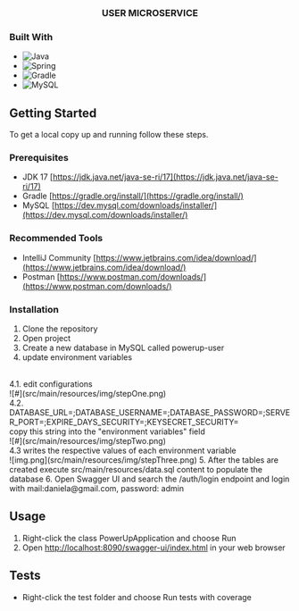 <br />
<div align="center">
<h3 align="center">USER MICROSERVICE</h3>
  <p align="center">
  </p>
</div>

### Built With

* ![Java](https://img.shields.io/badge/java-%23ED8B00.svg?style=for-the-badge&logo=java&logoColor=white)
* ![Spring](https://img.shields.io/badge/Spring-6DB33F?style=for-the-badge&logo=spring&logoColor=white)
* ![Gradle](https://img.shields.io/badge/Gradle-02303A.svg?style=for-the-badge&logo=Gradle&logoColor=white)
* ![MySQL](https://img.shields.io/badge/MySQL-00000F?style=for-the-badge&logo=mysql&logoColor=white)


<!-- GETTING STARTED -->
## Getting Started

To get a local copy up and running follow these steps.

### Prerequisites

* JDK 17 [https://jdk.java.net/java-se-ri/17](https://jdk.java.net/java-se-ri/17)
* Gradle [https://gradle.org/install/](https://gradle.org/install/)
* MySQL [https://dev.mysql.com/downloads/installer/](https://dev.mysql.com/downloads/installer/)

### Recommended Tools
* IntelliJ Community [https://www.jetbrains.com/idea/download/](https://www.jetbrains.com/idea/download/)
* Postman [https://www.postman.com/downloads/](https://www.postman.com/downloads/)

### Installation

1. Clone the repository
2. Open project
3. Create a new database in MySQL called powerup-user
4. update environment variables
<br>
4.1. edit configurations<br>
![#](src/main/resources/img/stepOne.png)
<br>
4.2. DATABASE_URL=;DATABASE_USERNAME=;DATABASE_PASSWORD=;SERVER_PORT=;EXPIRE_DAYS_SECURITY=;KEYSECRET_SECURITY= 
<br>
copy this string into the "environment variables" field<br>
![#](src/main/resources/img/stepTwo.png)
<br>
4.3 writes the respective values of each environment variable
<br>
![img.png](src/main/resources/img/stepThree.png)
5. After the tables are created execute src/main/resources/data.sql content to populate the database
6. Open Swagger UI and search the /auth/login endpoint and login with mail:daniela@gmail.com, password: admin

<!-- USAGE -->
## Usage

1. Right-click the class PowerUpApplication and choose Run
2. Open [http://localhost:8090/swagger-ui/index.html](http://localhost:8090/swagger-ui/index.html) in your web browser

<!-- ROADMAP -->
## Tests

- Right-click the test folder and choose Run tests with coverage
